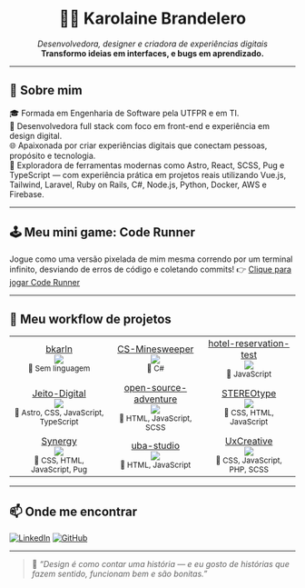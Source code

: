 <h1 align="center">👩‍💻 Karolaine Brandelero</h1>
<p align="center">
  <em>Desenvolvedora, designer e criadora de experiências digitais</em><br>
  <strong>Transformo ideias em interfaces, e bugs em aprendizado.</strong>
</p>

---

## 🚀 Sobre mim

🎓 Formada em Engenharia de Software pela UTFPR e em TI.</br>
💼 Desenvolvedora full stack com foco em front-end e experiência em design digital.</br>
🌐 Apaixonada por criar experiências digitais que conectam pessoas, propósito e tecnologia.</br>
🧩 Exploradora de ferramentas modernas como Astro, React, SCSS, Pug e TypeScript — com experiência prática em projetos reais utilizando Vue.js, Tailwind, Laravel, Ruby on Rails, C#, Node.js, Python, Docker, AWS e Firebase.</br>

---

## 🕹️ Meu mini game: Code Runner

Jogue como uma versão pixelada de mim mesma correndo por um terminal infinito, desviando de erros de código e coletando commits!
👉 [Clique para jogar Code Runner](https://bkarln.github.io/bkarln/)

---

## 🧪 Meu workflow de projetos

<div align="center">
<table>
<tr>
<td align="center">
<a href="https://github.com/bkarln/bkarln" target="_blank">bkarln</a><br/>
<img src="https://img.shields.io/badge/Commits-84-blue?style=for-the-badge"/><br/>
<sub>🧠 Sem linguagem</sub>
</td>
<td align="center">
<a href="https://github.com/bkarln/CS-Minesweeper" target="_blank">CS-Minesweeper</a><br/>
<img src="https://img.shields.io/badge/Commits-9-blue?style=for-the-badge"/><br/>
<sub>🧠 C#</sub>
</td>
<td align="center">
<a href="https://github.com/bkarln/hotel-reservation-test" target="_blank">hotel-reservation-test</a><br/>
<img src="https://img.shields.io/badge/Commits-10-blue?style=for-the-badge"/><br/>
<sub>🧠 JavaScript</sub>
</td>
</tr>
<tr>
<td align="center">
<a href="https://github.com/bkarln/Jeito-Digital" target="_blank">Jeito-Digital</a><br/>
<img src="https://img.shields.io/badge/Commits-31-blue?style=for-the-badge"/><br/>
<sub>🧠 Astro, CSS, JavaScript, TypeScript</sub>
</td>
<td align="center">
<a href="https://github.com/bkarln/open-source-adventure" target="_blank">open-source-adventure</a><br/>
<img src="https://img.shields.io/badge/Commits-141-blue?style=for-the-badge"/><br/>
<sub>🧠 HTML, JavaScript, SCSS</sub>
</td>
<td align="center">
<a href="https://github.com/bkarln/STEREOtype" target="_blank">STEREOtype</a><br/>
<img src="https://img.shields.io/badge/Commits-24-blue?style=for-the-badge"/><br/>
<sub>🧠 CSS, HTML, JavaScript</sub>
</td>
</tr>
<tr>
<td align="center">
<a href="https://github.com/bkarln/Synergy" target="_blank">Synergy</a><br/>
<img src="https://img.shields.io/badge/Commits-1628-blue?style=for-the-badge"/><br/>
<sub>🧠 CSS, HTML, JavaScript, Pug</sub>
</td>
<td align="center">
<a href="https://github.com/bkarln/uba-studio" target="_blank">uba-studio</a><br/>
<img src="https://img.shields.io/badge/Commits-11-blue?style=for-the-badge"/><br/>
<sub>🧠 HTML, JavaScript</sub>
</td>
<td align="center">
<a href="https://github.com/bkarln/UxCreative" target="_blank">UxCreative</a><br/>
<img src="https://img.shields.io/badge/Commits-44-blue?style=for-the-badge"/><br/>
<sub>🧠 CSS, JavaScript, PHP, SCSS</sub>
</td>
</tr>
</table>
</div>

---

## 📫 Onde me encontrar

[![LinkedIn](https://img.shields.io/badge/LinkedIn-Karolaine%20Brandelero-blue?style=for-the-badge&logo=linkedin)](https://www.linkedin.com/in/karolaine-brandelero/)</tr>
[![GitHub](https://img.shields.io/badge/GitHub-bkarln-black?style=for-the-badge&logo=github)](https://github.com/bkarln)

---

> 💬 *“Design é como contar uma história — e eu gosto de histórias que fazem sentido, funcionam bem e são bonitas.”*
